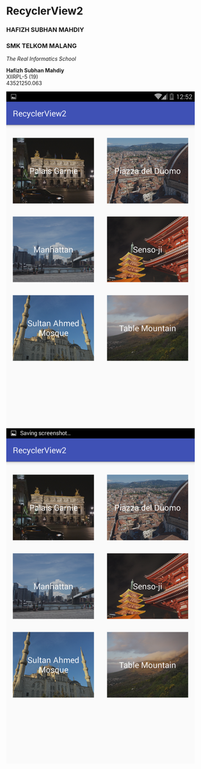 # RecyclerView2
### HAFIZH SUBHAN MAHDIY
### SMK TELKOM MALANG
*The Real Informatics School*

**Hafizh Subhan Mahdiy**<br>
XIIRPL-5 (19)<br>
43521250.063

![Skrinsut1](Recycler2.png)
![Skrinsut2](Recycler2.2.png)
